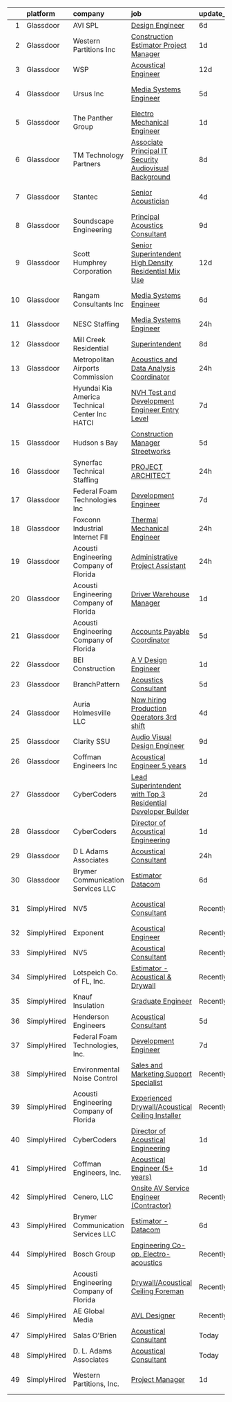 

|    | platform    | company                                           | job                                                                                                                                                                                                                                                                                                                                                                                                                                                                                                                                                                                                                                                                                                                                                                                                                                                                                                                                                                                                                                                                                                                                                                                                                                                                                                                                                                                                                       | update_time   | location                 |
|---:|:------------|:--------------------------------------------------|:--------------------------------------------------------------------------------------------------------------------------------------------------------------------------------------------------------------------------------------------------------------------------------------------------------------------------------------------------------------------------------------------------------------------------------------------------------------------------------------------------------------------------------------------------------------------------------------------------------------------------------------------------------------------------------------------------------------------------------------------------------------------------------------------------------------------------------------------------------------------------------------------------------------------------------------------------------------------------------------------------------------------------------------------------------------------------------------------------------------------------------------------------------------------------------------------------------------------------------------------------------------------------------------------------------------------------------------------------------------------------------------------------------------------------|:--------------|:-------------------------|
|  1 | Glassdoor   | AVI SPL                                           | [Design Engineer](https://www.glassdoor.com/partner/jobListing.htm?pos=126&ao=1136043&s=58&guid=000001821a679e718490e667669813b0&src=GD_JOB_AD&t=SR&vt=w&cs=1_cea2b1ea&cb=1658300375039&jobListingId=1008003649498&jrtk=3-0-1g8d6f7lgklve801-1g8d6f7m1ghp1800-7c13e25f6f9ba7bf-)                                                                                                                                                                                                                                                                                                                                                                                                                                                                                                                                                                                                                                                                                                                                                                                                                                                                                                                                                                                                                                                                                                                                          | 6d            | Denver, CO               |
|  2 | Glassdoor   | Western Partitions  Inc                           | [Construction Estimator Project Manager](https://www.glassdoor.com/partner/jobListing.htm?pos=128&ao=1136043&s=58&guid=000001821a679e718490e667669813b0&src=GD_JOB_AD&t=SR&vt=w&ea=1&cs=1_f2400319&cb=1658300375040&jobListingId=1008012155686&jrtk=3-0-1g8d6f7lgklve801-1g8d6f7m1ghp1800-bf5b2f5d006af20c-)                                                                                                                                                                                                                                                                                                                                                                                                                                                                                                                                                                                                                                                                                                                                                                                                                                                                                                                                                                                                                                                                                                              | 1d            | Reno, NV                 |
|  3 | Glassdoor   | WSP                                               | [Acoustical Engineer](https://www.glassdoor.com/partner/jobListing.htm?pos=110&ao=1136043&s=58&guid=000001821a679e718490e667669813b0&src=GD_JOB_AD&t=SR&vt=w&cs=1_c5732981&cb=1658300375034&jobListingId=1007990487585&jrtk=3-0-1g8d6f7lgklve801-1g8d6f7m1ghp1800-0a1e8c84c27d995b-)                                                                                                                                                                                                                                                                                                                                                                                                                                                                                                                                                                                                                                                                                                                                                                                                                                                                                                                                                                                                                                                                                                                                      | 12d           | Providence, RI           |
|  4 | Glassdoor   | Ursus  Inc                                        | [Media Systems Engineer](https://www.glassdoor.com/partner/jobListing.htm?pos=106&ao=1110586&s=58&guid=000001821a679e718490e667669813b0&src=GD_JOB_AD&t=SR&vt=w&ea=1&cs=1_a82826de&cb=1658300375034&jobListingId=1008005399357&cpc=F5E96E35A1725171&jrtk=3-0-1g8d6f7lgklve801-1g8d6f7m1ghp1800-469d476bb688d871--6NYlbfkN0CT8vBT9H5mqECx2dfLV_FONLPDKpIRssxVwtj05Tmm4rA5I0VNOPdM1oYsK66ov5qK-W12bR39nuZdautxRzyQ-tGf7a9N_KMuh0rx3YgYPPY5iTDyRKJMbPf_7pbIvKAn50V0YNTgg89r0csQO1NGsAjxMMQGKMNR-W3G9CGqhLOp03UscYEcVuQ3dURH2dWW0Fu37qYkxgaoqQshM2G7t3T5MMRhQpiRUgd_d9SBcRXsrUb9NsXlvhUC9y4DoLCNi8J7oBgqiaGO398xM9mwFOZueDy4jYoIaXt7Y9eSkCQ3k11QKc-P-rmtsG5YnHHOHhSUnLb2sqpnTUDDvtRc-aMmDkPO6xyQsBVSWZRUZE-N4p5A9M--zLgmSLRLsOBfFeBYO8xkdeQfLxVFV6PioOQucK4e57CV2LR0Bx8c5ddQJmQEmzY0Bv3yUkx-RmLiaxwgD7-GHF7XMloycJ1QAdnkJ4YYa4g5VtdUomohua-cZj3V_UvNft7_fSh-1te-_4rtuRvEgrXMyzAaSqyuOj1e2ORFPchm7Rt8NQYzWehRfj0YGYrzrgY4hz4GwXO52RKjLEuPaH51m99EHsQeggy8zYwEKxLokmh8HB4lpTMxP4rx9ha6nze_CfuayaM8ZQJ7j3-_8uiOzLqF-drX7xEJhS8DvN2ua1xIiIiE1Uc9zncYCEI5lRplKewRFEZD8XXujVlmeZTSM6vqLyTkaSehKe8BMvTmtah2S7cNvwN_CosASAjdTKArJ6cfZr-IXAJgRFnQXss-ZQl2NCCpVA54eANO06RMdo1eAZtaX90zAUspcbRdErEB5zMYEARcnXXNxfhoPPx7khJgViE2V9tWvAJ_JHA5Mh1KAYRFPQvxSmC2qtn1Trx9AohWCtwDFP_Qu_Bo_VMgx__pozB-EsCuMbfGJ2lk0Oq74DMFYEqwCTlxkEs4dgExsLbMFcT8cOFtjdL9FpTh7xTyHLbGi0RCODK5I9ivgkPyEyldjYUighGyMMoTddwIzyK1HCE%3D)                           | 5d            | San Francisco, CA        |
|  5 | Glassdoor   | The Panther Group                                 | [Electro Mechanical Engineer](https://www.glassdoor.com/partner/jobListing.htm?pos=107&ao=1110586&s=58&guid=000001821a679e718490e667669813b0&src=GD_JOB_AD&t=SR&vt=w&ea=1&cs=1_643ea341&cb=1658300375034&jobListingId=1008012152413&cpc=48B9F4758953335C&jrtk=3-0-1g8d6f7lgklve801-1g8d6f7m1ghp1800-1b4b3d4c5c5de8e7--6NYlbfkN0CNPMheye81CzYnvunZY7yovNfSZKsgaMjzK-BTgXufI2fDZqb14OtID8EITmQy8dMzcIOru73pDKHPrNY-MK7sf-TavplzRMUtNmfhs4UtBexdbvnY3PLr7KnDrYeBYwXMUoTHBfN1mJn5LLEIikLdICZG_lovf7skNNzFH6Y3acbBQ15OpWQgO0URCBp1U2xe2WE1r689BqOX0dabho-zPVprw5YitzczM1XDZSLyC4ge9vtZgJNb_Vk_XojtV11TVzyzyEXr3aPiFHwgGi8d4hSuktvDGKdymvEza1RQ_txHhZMuDvEWzBzz4FOt8tYX_EpLuuH54qM3xL2dQFpwJ0KQRggMTZwMB1AnzNw6-AjCgAPPtavsB__R2WIfYeBVwYEbQcS7ihew7PPGsGTuonvmjZI05y2-7_FB4bGySWD_VyTQXIe5MSYLj8SIqIflZOMvZE3bLEUZkERfuolFtrgo8DOBoOI5mlZTNFi3ZQBkO0MViUOwgOaFa0X8l7MrsuXb5QnNQQ%3D%3D)                                                                                                                                                                                                                                                                                                                                                                                                                                                                                                                                        | 1d            | Littleton, MA            |
|  6 | Glassdoor   | TM Technology Partners                            | [Associate Principal  IT Security Audiovisual Background](https://www.glassdoor.com/partner/jobListing.htm?pos=120&ao=1136043&s=58&guid=000001821a679e718490e667669813b0&src=GD_JOB_AD&t=SR&vt=w&cs=1_747b0276&cb=1658300375035&jobListingId=1007997936356&jrtk=3-0-1g8d6f7lgklve801-1g8d6f7m1ghp1800-b46fe96a140f613b-)                                                                                                                                                                                                                                                                                                                                                                                                                                                                                                                                                                                                                                                                                                                                                                                                                                                                                                                                                                                                                                                                                                  | 8d            | Los Angeles, CA          |
|  7 | Glassdoor   | Stantec                                           | [Senior Acoustician](https://www.glassdoor.com/partner/jobListing.htm?pos=121&ao=1136043&s=58&guid=000001821a679e718490e667669813b0&src=GD_JOB_AD&t=SR&vt=w&cs=1_44e6ad1b&cb=1658300375035&jobListingId=1008008956816&jrtk=3-0-1g8d6f7lgklve801-1g8d6f7m1ghp1800-fae59c6297e80bdb-)                                                                                                                                                                                                                                                                                                                                                                                                                                                                                                                                                                                                                                                                                                                                                                                                                                                                                                                                                                                                                                                                                                                                       | 4d            | San Francisco, CA        |
|  8 | Glassdoor   | Soundscape Engineering                            | [Principal Acoustics Consultant ](https://www.glassdoor.com/partner/jobListing.htm?pos=118&ao=1136043&s=58&guid=000001821a679e718490e667669813b0&src=GD_JOB_AD&t=SR&vt=w&cs=1_89981a11&cb=1658300375035&jobListingId=1007996521434&jrtk=3-0-1g8d6f7lgklve801-1g8d6f7m1ghp1800-36b6f3618b5079eb-)                                                                                                                                                                                                                                                                                                                                                                                                                                                                                                                                                                                                                                                                                                                                                                                                                                                                                                                                                                                                                                                                                                                          | 9d            | Chicago, IL              |
|  9 | Glassdoor   | Scott Humphrey Corporation                        | [Senior Superintendent   High Density Residential   Mix Use](https://www.glassdoor.com/partner/jobListing.htm?pos=127&ao=1136043&s=58&guid=000001821a679e718490e667669813b0&src=GD_JOB_AD&t=SR&vt=w&ea=1&cs=1_73518a69&cb=1658300375039&jobListingId=1007991058304&jrtk=3-0-1g8d6f7lgklve801-1g8d6f7m1ghp1800-788cfe9c9cbfbceb-)                                                                                                                                                                                                                                                                                                                                                                                                                                                                                                                                                                                                                                                                                                                                                                                                                                                                                                                                                                                                                                                                                          | 12d           | Denver, CO               |
| 10 | Glassdoor   | Rangam Consultants Inc                            | [Media Systems Engineer](https://www.glassdoor.com/partner/jobListing.htm?pos=123&ao=1136043&s=58&guid=000001821a679e718490e667669813b0&src=GD_JOB_AD&t=SR&vt=w&ea=1&cs=1_834d7b8e&cb=1658300375035&jobListingId=1008002947340&jrtk=3-0-1g8d6f7lgklve801-1g8d6f7m1ghp1800-fa7bac97a8355418-)                                                                                                                                                                                                                                                                                                                                                                                                                                                                                                                                                                                                                                                                                                                                                                                                                                                                                                                                                                                                                                                                                                                              | 6d            | San Francisco, CA        |
| 11 | Glassdoor   | NESC Staffing                                     | [Media Systems Engineer](https://www.glassdoor.com/partner/jobListing.htm?pos=108&ao=1110586&s=58&guid=000001821a679e718490e667669813b0&src=GD_JOB_AD&t=SR&vt=w&ea=1&cs=1_d7670ba3&cb=1658300375034&jobListingId=1008014831479&cpc=C4A69CCDBB3B9599&jrtk=3-0-1g8d6f7lgklve801-1g8d6f7m1ghp1800-17b846956c01159b--6NYlbfkN0CZaM3qCFOpL_Lemb3iVULeNtfhWBcbvvoDwAxh7TM4kSMvzkrej1P0tLgb1VjA5MLyJ8b6-POHDSlq-Eh7LvuTkCh5oWxZhnR21jiYmCCLTIvFECBGYfMVKGpyBC3F8t2Job65sRRxb_uISlTIF-cEtAfgeoSLYWxaVnUpjREWRLTxicKn9c2waNbg_ajcgDgoEGSPTDklGXrDvwywbmFaku-jv_8Ye0hn9TkKmf9aT1G0nsBOCiL4wtUQnemtd2RP6M8bb9ux81FRxqsPJzEO4BzFMMVbT7n4nUMA3nkj4KI12MauZHBlxf07D2ws7TRwtI-5PQlbUXK5JsBnTEqnPWL8d3IXKLVeyK2Utfgiv70qwxMQwL0VUweITWRL4kzmIIqQyVPo0fkYcAsreQvYMakrqxri7EZRKWC09jdxLTtLFpm7GjqiGF_42hKBfI2vXqntu3Cuj7e0SYF5KHT_6VcFGWCB8w3z0sEkhFGC3vAYbNP7WYbAzkp2hRLlPcjKrypz-lRZB8QdFPaZ-6d8)                                                                                                                                                                                                                                                                                                                                                                                                                                                                                                                                         | 24h           | Sunnyvale, CA            |
| 12 | Glassdoor   | Mill Creek Residential                            | [Superintendent](https://www.glassdoor.com/partner/jobListing.htm?pos=124&ao=1136043&s=58&guid=000001821a679e718490e667669813b0&src=GD_JOB_AD&t=SR&vt=w&cs=1_66624ca5&cb=1658300375035&jobListingId=1007997983007&jrtk=3-0-1g8d6f7lgklve801-1g8d6f7m1ghp1800-27372e5420103dac-)                                                                                                                                                                                                                                                                                                                                                                                                                                                                                                                                                                                                                                                                                                                                                                                                                                                                                                                                                                                                                                                                                                                                           | 8d            | Georgetown, TX           |
| 13 | Glassdoor   | Metropolitan Airports Commission                  | [Acoustics and Data Analysis Coordinator](https://www.glassdoor.com/partner/jobListing.htm?pos=116&ao=1136043&s=58&guid=000001821a679e718490e667669813b0&src=GD_JOB_AD&t=SR&vt=w&cs=1_02545249&cb=1658300375034&jobListingId=1008015461920&jrtk=3-0-1g8d6f7lgklve801-1g8d6f7m1ghp1800-27d226b3599e9aec-)                                                                                                                                                                                                                                                                                                                                                                                                                                                                                                                                                                                                                                                                                                                                                                                                                                                                                                                                                                                                                                                                                                                  | 24h           | Minneapolis, MN          |
| 14 | Glassdoor   | Hyundai Kia America Technical Center  Inc   HATCI | [NVH Test and Development Engineer  Entry Level ](https://www.glassdoor.com/partner/jobListing.htm?pos=129&ao=1136043&s=58&guid=000001821a679e718490e667669813b0&src=GD_JOB_AD&t=SR&vt=w&ea=1&cs=1_b8a4783b&cb=1658300375040&jobListingId=1008001116370&jrtk=3-0-1g8d6f7lgklve801-1g8d6f7m1ghp1800-073df34968737203-)                                                                                                                                                                                                                                                                                                                                                                                                                                                                                                                                                                                                                                                                                                                                                                                                                                                                                                                                                                                                                                                                                                     | 7d            | Irvine, CA               |
| 15 | Glassdoor   | Hudson s Bay                                      | [Construction Manager   Streetworks](https://www.glassdoor.com/partner/jobListing.htm?pos=117&ao=1136043&s=58&guid=000001821a679e718490e667669813b0&src=GD_JOB_AD&t=SR&vt=w&cs=1_a27b9a8f&cb=1658300375034&jobListingId=1008006784126&jrtk=3-0-1g8d6f7lgklve801-1g8d6f7m1ghp1800-ecda5ea9a7543543-)                                                                                                                                                                                                                                                                                                                                                                                                                                                                                                                                                                                                                                                                                                                                                                                                                                                                                                                                                                                                                                                                                                                       | 5d            | New York, NY             |
| 16 | Glassdoor   | Synerfac Technical Staffing                       | [PROJECT ARCHITECT](https://www.glassdoor.com/partner/jobListing.htm?pos=103&ao=1110586&s=58&guid=000001821a679e718490e667669813b0&src=GD_JOB_AD&t=SR&vt=w&ea=1&cs=1_6b99c1e0&cb=1658300375033&jobListingId=1008014431382&cpc=9C938E8DE9AD6C02&jrtk=3-0-1g8d6f7lgklve801-1g8d6f7m1ghp1800-8ec15cc784a95099--6NYlbfkN0AWw-B98R_0UeEwU7zcJb5735BlGf2oO6lNW4CSRFTjXwNKuuheKECKljxjhzFxL7gJpCCXTkkjcm8dKXNnUyBQHJ3t6HOk57QasoeE6XfpuWTNIKOYl8JQtp3tnQq3nhg51apgyiJ1Z9YSKAktAJP3yp4ixpMylktNYCLQCDIW-48v0t1KGlQrPTGaxnO548oeP7Ty_RYUrpkHcqhzaBVZQL6BibR4i7zMJ_fH0PVDDrmQnqAhxfSvvite6ae2HHFFBaHmgksAXxTuV9A3EER9Qq3lch9NDuV5pnzGoumIea3IobssCs7XJ75662QLkcy43EdrhzkQHCpEFc_2sjjH4BVgDRCxleoMSQxLtOcIpgTB9gd4NES1bHWgYJHpgEqBv9V0Vb3KWHlWepDap_ZXxYEHrGW3j7_vJzCFrZbkXHXyoCE1nHhVDsaN5ZBqYYKcebr0PgjAQDdBKrxGDfTtoxWW2Led9X2oRdSIoMvC2TTCVBswb48z0FwoDOFv2VThMutdQ8urVlOWMjl6iJKj4DSLoPFQRz1VfdfaRqTZ3jYz6_u1AZIVUxT8sJ0mGmzgUMQ3ST5JrMR4eMQBHQJ-6JEuhw5y-ee0X8GD-pReOpKXSLGARqzCYBLfnxrr76_DvbDYK059CtKk3x2EDBvR8DoYEfhtuOP__COQFWZceeYsxKQdIiWEPiTk5QhT0hZai-uRJMoTtJRMNXyGEjTrj65DKjOPySZ3aX16hfejImkrgwdZ7yEEf3ca0KkanSOVTaeaDiyNXMzr_kGDfJewuFF0FkYzHWLfEexEmzUVgPl4PXpHMRAwvChgEkMDMsmo3KVFnWfIi47TNtxHiDOHCukWA8KF7y0%3D)                                                                                                                                                                                                | 24h           | New York, NY             |
| 17 | Glassdoor   | Federal Foam Technologies  Inc                    | [Development Engineer](https://www.glassdoor.com/partner/jobListing.htm?pos=101&ao=1110586&s=58&guid=000001821a679e718490e667669813b0&src=GD_JOB_AD&t=SR&vt=w&ea=1&cs=1_0b28bc10&cb=1658300375032&jobListingId=1008000110215&cpc=DFA2BE4A81F20B30&jrtk=3-0-1g8d6f7lgklve801-1g8d6f7m1ghp1800-07b9aaba8ff7c267--6NYlbfkN0A2cWPv4WwwwsK-OqGx29RZ2Cn8DxvKG2W112bVX1U7wXY_LdZuHcb8VhGTNh0IY3CJNkbpfd2_FBKNe8gaTLoj-0pb9f3mSyGF-j4MXogjKcaXyIdVaT87v00M9Kf6gQ2b4sxTgOCJAe0WpBujSaTmJY9waB_5hVD6jx8-5CSTrM5Shy-fY6dTR5gn_DeBL7CYfw-e0puT_V8u9HJXZfjjI_4REANic9LawfNbJxdk0l7Y6vThMAFtKmUYPx4xjFSxIHM6du3vGmaOHRE7AoXHyEcBmF8N1dRiMtQBD6EPPkg_3_0UYUzQXCKgZoMWlnkBTGz6Ly1FNjLaE1mCnJSDfGAooXQrMH4QeKudXFLlgieC54kLkVXRGgdZF9XS_ksjk5k0bq4gLC60BVcO6tldfyI7rqvFY_AYv18ImVWQT81dit1n9_HRHz_aXOOkKbglUHwY1WaJ5-1BMS7zCt5xw5w9AKXLhy5Ky69QmqjcywqiJgEkO0nmYhzdrciNMkamYPRziBj4hQ%3D%3D)                                                                                                                                                                                                                                                                                                                                                                                                                                                                                                                                               | 7d            | New Richmond, WI         |
| 18 | Glassdoor   | Foxconn Industrial Internet   FII                 | [Thermal Mechanical Engineer](https://www.glassdoor.com/partner/jobListing.htm?pos=113&ao=1136043&s=58&guid=000001821a679e718490e667669813b0&src=GD_JOB_AD&t=SR&vt=w&ea=1&cs=1_221671a4&cb=1658300375034&jobListingId=1008015167325&jrtk=3-0-1g8d6f7lgklve801-1g8d6f7m1ghp1800-249eaec146e52f73-)                                                                                                                                                                                                                                                                                                                                                                                                                                                                                                                                                                                                                                                                                                                                                                                                                                                                                                                                                                                                                                                                                                                         | 24h           | Houston, TX              |
| 19 | Glassdoor   | Acousti Engineering Company of Florida            | [Administrative Project Assistant](https://www.glassdoor.com/partner/jobListing.htm?pos=115&ao=1136043&s=58&guid=000001821a679e718490e667669813b0&src=GD_JOB_AD&t=SR&vt=w&ea=1&cs=1_36e8191d&cb=1658300375034&jobListingId=1008014884262&jrtk=3-0-1g8d6f7lgklve801-1g8d6f7m1ghp1800-78123963e642f0de-)                                                                                                                                                                                                                                                                                                                                                                                                                                                                                                                                                                                                                                                                                                                                                                                                                                                                                                                                                                                                                                                                                                                    | 24h           | Rockledge, FL            |
| 20 | Glassdoor   | Acousti Engineering Company of Florida            | [Driver   Warehouse Manager](https://www.glassdoor.com/partner/jobListing.htm?pos=125&ao=1136043&s=58&guid=000001821a679e718490e667669813b0&src=GD_JOB_AD&t=SR&vt=w&ea=1&cs=1_c8984b49&cb=1658300375039&jobListingId=1008011998474&jrtk=3-0-1g8d6f7lgklve801-1g8d6f7m1ghp1800-6dd2f8ecd4dcac14-)                                                                                                                                                                                                                                                                                                                                                                                                                                                                                                                                                                                                                                                                                                                                                                                                                                                                                                                                                                                                                                                                                                                          | 1d            | Ladson Village, SC       |
| 21 | Glassdoor   | Acousti Engineering Company of Florida            | [Accounts Payable Coordinator](https://www.glassdoor.com/partner/jobListing.htm?pos=122&ao=1136043&s=58&guid=000001821a679e718490e667669813b0&src=GD_JOB_AD&t=SR&vt=w&ea=1&cs=1_e34c4a09&cb=1658300375035&jobListingId=1008006201882&jrtk=3-0-1g8d6f7lgklve801-1g8d6f7m1ghp1800-8467e39e35d2601f-)                                                                                                                                                                                                                                                                                                                                                                                                                                                                                                                                                                                                                                                                                                                                                                                                                                                                                                                                                                                                                                                                                                                        | 5d            | Jacksonville, FL         |
| 22 | Glassdoor   | BEI Construction                                  | [A V Design Engineer](https://www.glassdoor.com/partner/jobListing.htm?pos=119&ao=1136043&s=58&guid=000001821a679e718490e667669813b0&src=GD_JOB_AD&t=SR&vt=w&ea=1&cs=1_1017f7a3&cb=1658300375035&jobListingId=1008013175113&jrtk=3-0-1g8d6f7lgklve801-1g8d6f7m1ghp1800-74267231eab92c0e-)                                                                                                                                                                                                                                                                                                                                                                                                                                                                                                                                                                                                                                                                                                                                                                                                                                                                                                                                                                                                                                                                                                                                 | 1d            | San Leandro, CA          |
| 23 | Glassdoor   | BranchPattern                                     | [Acoustics Consultant](https://www.glassdoor.com/partner/jobListing.htm?pos=130&ao=1136043&s=58&guid=000001821a679e718490e667669813b0&src=GD_JOB_AD&t=SR&vt=w&ea=1&cs=1_b7b62f71&cb=1658300375040&jobListingId=1008006807757&jrtk=3-0-1g8d6f7lgklve801-1g8d6f7m1ghp1800-4a6f2731c8ad9ed7-)                                                                                                                                                                                                                                                                                                                                                                                                                                                                                                                                                                                                                                                                                                                                                                                                                                                                                                                                                                                                                                                                                                                                | 5d            | Kansas City, MO          |
| 24 | Glassdoor   | Auria Holmesville  LLC                            | [Now hiring Production Operators 3rd shift](https://www.glassdoor.com/partner/jobListing.htm?pos=104&ao=1110586&s=58&guid=000001821a679e718490e667669813b0&src=GD_JOB_AD&t=SR&vt=w&ea=1&cs=1_aa8bf79d&cb=1658300375033&jobListingId=1008008521524&cpc=82B3195DA92CAF92&jrtk=3-0-1g8d6f7lgklve801-1g8d6f7m1ghp1800-10c5b0a3467a984f--6NYlbfkN0CYq252up1RlunyTpquboaD00VQoFHGwxopcVBoMHAHGAR_8EZ9zb_OlWK_xQskGIvOyYyh1Y0lXyrkfiwp7Se9Tg3DkTt6z9ciQCKPWqekckq5czsqAaNhgjTWytDbkQ9Wc0H4kGm1YPJsPdDGbXcVxMFemMo1M5lRk2tX0qs60UoxeG3axXz7igds7ntDizs3beWYgLYDYF1jNzLFS0kBhtLrLPDfJ_ln4uAkDMFEKrzR3H7dJAucy8h_ewh7HS_RfXdXFBPtoL5smx6RspD3f5KZuB4BOqdxXnfdkSORhAaCtmd8UPxAJ5YHOv4bYbCPw6di9qMKirEHcWkCi261P1nx_jmt1DioxEjgnXzIREPsItMKGC9uSihBuWlBCQjk7CPJfbSBhHZNdCLOy2RIffFwxEFR34L1y6Nt0DnIJPzO09DJxMuXKen-zD8ZlqMElObVGWj_mQjcijPFYJZ6P_k8b4CQ2NNzkTCbopmLZVMWyR4n1BE_RJs3_4yUrUA%3D)                                                                                                                                                                                                                                                                                                                                                                                                                                                                                                                                        | 4d            | Holmesville, OH          |
| 25 | Glassdoor   | Clarity SSU                                       | [Audio Visual Design Engineer](https://www.glassdoor.com/partner/jobListing.htm?pos=114&ao=1136043&s=58&guid=000001821a679e718490e667669813b0&src=GD_JOB_AD&t=SR&vt=w&ea=1&cs=1_65285399&cb=1658300375034&jobListingId=1007995800311&jrtk=3-0-1g8d6f7lgklve801-1g8d6f7m1ghp1800-407bc9f77d9583b7-)                                                                                                                                                                                                                                                                                                                                                                                                                                                                                                                                                                                                                                                                                                                                                                                                                                                                                                                                                                                                                                                                                                                        | 9d            | Remote                   |
| 26 | Glassdoor   | Coffman Engineers  Inc                            | [Acoustical Engineer  5  years ](https://www.glassdoor.com/partner/jobListing.htm?pos=112&ao=1136043&s=58&guid=000001821a679e718490e667669813b0&src=GD_JOB_AD&t=SR&vt=w&ea=1&cs=1_b9ecb6e1&cb=1658300375034&jobListingId=1008013429235&jrtk=3-0-1g8d6f7lgklve801-1g8d6f7m1ghp1800-11a3cbc8b3978543-)                                                                                                                                                                                                                                                                                                                                                                                                                                                                                                                                                                                                                                                                                                                                                                                                                                                                                                                                                                                                                                                                                                                      | 1d            | San Diego, CA            |
| 27 | Glassdoor   | CyberCoders                                       | [Lead Superintendent with Top 3 Residential Developer Builder](https://www.glassdoor.com/partner/jobListing.htm?pos=109&ao=1110586&s=58&guid=000001821a679e718490e667669813b0&src=GD_JOB_AD&t=SR&vt=w&ea=1&cs=1_c2e25de5&cb=1658300375034&jobListingId=1008010210126&cpc=654405A9B1E0A9F5&jrtk=3-0-1g8d6f7lgklve801-1g8d6f7m1ghp1800-de20860cd5d8bae1--6NYlbfkN0CpFJQzrgRR8WqXWK1qKKEqALWJw739KlKqr2H-MSI4eoBlI4EFrmor2FYZMP3muM0MAK12PrKEheTgB7YnHdifU3RBJlfXLtEHD-EIbCGHYpva6JCq2UtSqiddhjvozrVw6qnlUJi4ZcvXZQQsiQyD-od1vbOp4Urn0xJn356PpaK0Oyt4Iw3LNwCH_WEZ9oOMezGAFQ-fVUZcCHvoKUUMQHxEvC94NV1iCJQWl6mUrIh_nAyqvna94tNkYMLSTM-rxTFBzrEfsb4LQYBPfu4LcU6gYxQMsKyqil4fBCN4-zWxtVhUjgLHKYNvms6MyDerzxrpMHSHUieShnuAJsgESCNEtMbVibZb6pA5VRkMBGFdWxw8oPc-XtuevzObwqXLLVl8TpBf-N7sHJhTrK5Puk_2ukHpVZKDoyEOPUhUfEQMd4baSHkfFtB0EYTmJCnNYkgbSrYWWhh9l8kDc8QMc_yMtq0gxFcH7X8P8NKjqV4LFVbM5MySG2CMQvaMvotsuia-MF5PLWZrkok0E8YjmSAqDHPjqX9Prd0TM7pB9adSAfZO4zalUQdpYA7GXNP2vi_MyfuhpO6hKxRvEXYvTTvAn-JMbBHCgDLXled_rl2nF1Agc3yl01vOsyS4MfhaE5UJUCDY0PDLOdXi4npj9OOxVTyXRUUEVtmjU4kwkngLQdccTqIkAaPTRrEYZFd1gkhglFS9-m_Fg7L2htTsc73ExeivlzrWIoZEnb0tiWvcRY2Yg6dUVeKBsDx62_X8ol_B326VmfNK7773f2iqYaqsY1N2yfBdv68-1FGbsXEG72eu4wbJ0TyxBBFgZ73aYfoweHqFHLfMDlwsWbtHVH5_cJEjuFXZsBmGL8z59UM2bZ0NKN8vNNs9SHVb_grfC4vDuSOQtOPyNtPbdOK5AWobvrJK0Pz3CnSWrQX_08NnovvI4ErnanF_oMJuDSC2dGK7aMW8cpD-K5I8zI_2h-z5_7dndjM%3D)                     | 2d            | Portland, OR             |
| 28 | Glassdoor   | CyberCoders                                       | [Director of Acoustical Engineering](https://www.glassdoor.com/partner/jobListing.htm?pos=105&ao=1110586&s=58&guid=000001821a679e718490e667669813b0&src=GD_JOB_AD&t=SR&vt=w&ea=1&cs=1_59cb0fbb&cb=1658300375033&jobListingId=1008012923726&cpc=6FC5BA77C9A4CD78&jrtk=3-0-1g8d6f7lgklve801-1g8d6f7m1ghp1800-29ce6feb51285c58--6NYlbfkN0CpFJQzrgRR8WqXWK1qKKEqALWJw739KlKqr2H-MSI4eoBlI4EFrmor2FYZMP3muM0VPgwL63opAVq1OqtA0DHjIPQkdOYyKOKi2jIqX2u9-vxJUu8-wrzhu8EOGKxk0Ig9vsqR1HGrUYB1UefLO28VxP_kvri4_BiVKnsA7XApfZPmZp7x8kqLDnMxiNK0tMaLjahM1vy4Lwl5fog-5BI-_oRGOfvQQWHNFjiYne2DE2erkuEu87AsTi_9Nmj6bK4v8GzHSDh687Cb-kpSI9iYY98H90PCxdIAHCLsMYfFn7FaVqnnttPl_scMYTdofG6y2GiwNcGs1JupFtGOZu5Tv30iZ4gapKxuOD2C7rGf7yGp0U_ayg_LpS3LiEkkcGFnHYN9y9gc9atWqnXm-9e3HllUVUJrY2oQakIKUD2aTggBPA2dT5tLuGhsf9Czf2WMdKAonrwyudzRu4Qi-UtafWmKytWk0Q1oG3un_2XUuUp1XDHeJ_aMqLGthcUxKMfc8Xdf6w2y79y3TlKhScXrS-LQfdDsb4EhxbGb6zKH-E12wS9ab0Pp79jWArNypKhZlxBrLK6IURJccySTABS21sK1H3cTOIMFSeiug8Ye32sgFDNVre-6Tt7CQ-Ig2q_ZgRK60TDI6tUes2ooZfabaasRtRXahSlpgYv9PKqOE_PquFc4WXtL8qysQhplPWB7DPLcvTjlkB7JUqjpKBRxE7QLEGX3qMG_ROcueKACX6k-L36Hd0PJAnBM0JDM9vIiKnmSONYp1NW7DTTD0DGBWiL5qdxO1-iA6BgM1j0kGWtjTdHuNL8pOq3TjPGICDE716RoxBQ-s_1VPekazJPfT1OqPaoBvJ8Qvj66wnsjleD__JAZa3voFAVsZSCOAvXecSQApCpstydeTVSokpnGMuMSoJViDAIxoXL7lM5rH92HYxvf9rvRhqWasEB17W5CunXVA-f6tDytK3_XKcrTIzb9n_abfDHRMZXeZV5_C6SZpsezznkgWp5CQqMV1lSsE2j76Cyehw%3D%3D) | 1d            | New Orleans, LA          |
| 29 | Glassdoor   | D  L  Adams Associates                            | [Acoustical Consultant](https://www.glassdoor.com/partner/jobListing.htm?pos=111&ao=1136043&s=58&guid=000001821a679e718490e667669813b0&src=GD_JOB_AD&t=SR&vt=w&cs=1_79e34df8&cb=1658300375034&jobListingId=1008016053707&jrtk=3-0-1g8d6f7lgklve801-1g8d6f7m1ghp1800-196f73e0554f63bf-)                                                                                                                                                                                                                                                                                                                                                                                                                                                                                                                                                                                                                                                                                                                                                                                                                                                                                                                                                                                                                                                                                                                                    | 24h           | Remote                   |
| 30 | Glassdoor   | Brymer Communication Services LLC                 | [Estimator   Datacom](https://www.glassdoor.com/partner/jobListing.htm?pos=102&ao=1110586&s=58&guid=000001821a679e718490e667669813b0&src=GD_JOB_AD&t=SR&vt=w&ea=1&cs=1_5266d778&cb=1658300375033&jobListingId=1008002292943&cpc=B27F49C9D64D6F84&jrtk=3-0-1g8d6f7lgklve801-1g8d6f7m1ghp1800-db08582becb732c6--6NYlbfkN0BkXzsQd4r-eeIe9EGUqD7bfzGY7GY9tWpZlRE9F077MneN-uypjWq-tGIi5A0rbYKC56ja2un07uhuJJBD6xxogvisBcip3vcR0nXVKDmLi9jniJfhekaRhGsuk3iZllhRD2lgftnDQARf9UM7r8yGu1GgDo8402VFaNKvr7CMamxfZJyNyKFvE9Ye0V9paJ-736QpRUJuczXGCaiyk1aO8VLjZ0-Nmy8g1p57QQJLOj5NUFUv-izv38JRf6tqDawTS7dtKOg6LyxiZbg2Gxz-eTUF37_0xIyYMu1vJaogVroelZCI30vJ6I1YggaxdqbWSHu2lEZBW76vUkzuy54zxaiSxjOfxltbi92JWVKnbEzlNtKZkWiyKPSheJ5olqJ-SMns8GoMOIPetxrp1NdRk2zdekoq5PHjNYcj4_JxkOT744WWn_fET02sIFBsugxS7Oeo89wb2Nfkgr6lhQrm-n-uU7ibogAUX_xTwoiNrNcpbEbE1WQ-DRJMnrGrpjL8FeXR15QCLA%3D%3D)                                                                                                                                                                                                                                                                                                                                                                                                                                                                                                                                                | 6d            | Hutto, TX                |
| 31 | SimplyHired | NV5                                               | [Acoustical Consultant](https://www.simplyhired.com/job/4VGoBu3YX9MVx4B844dxJ_2IshXBMxpDCMggG-C19UP9EhIJXDqCyA?q=acoustical+engineering)                                                                                                                                                                                                                                                                                                                                                                                                                                                                                                                                                                                                                                                                                                                                                                                                                                                                                                                                                                                                                                                                                                                                                                                                                                                                                  | Recently      | Phoenix, AZ +1 location  |
| 32 | SimplyHired | Exponent                                          | [Acoustical Engineer](https://www.simplyhired.com/job/nMy82zE1F-azJoMBlwlsWpvjOaLhPcZvJxPU7KQIycRYMIdhZk4m3w?q=acoustical+engineering)                                                                                                                                                                                                                                                                                                                                                                                                                                                                                                                                                                                                                                                                                                                                                                                                                                                                                                                                                                                                                                                                                                                                                                                                                                                                                    | Recently      | Denver, CO               |
| 33 | SimplyHired | NV5                                               | [Acoustical Consultant](https://www.simplyhired.com/job/4VGoBu3YX9MVx4B844dxJ_2IshXBMxpDCMggG-C19UP9EhIJXDqCyA?q=acoustical+engineering)                                                                                                                                                                                                                                                                                                                                                                                                                                                                                                                                                                                                                                                                                                                                                                                                                                                                                                                                                                                                                                                                                                                                                                                                                                                                                  | Recently      | Phoenix, AZ              |
| 34 | SimplyHired | Lotspeich Co. of FL, Inc.                         | [Estimator - Acoustical & Drywall](https://www.simplyhired.com/job/xGGVaTTelByRUZNDcdARG-Wf0QgBsWV6Gf74SlmZx1odPHILFMUk6A?q=acoustical+engineering)                                                                                                                                                                                                                                                                                                                                                                                                                                                                                                                                                                                                                                                                                                                                                                                                                                                                                                                                                                                                                                                                                                                                                                                                                                                                       | Recently      | West Palm Beach, FL      |
| 35 | SimplyHired | Knauf Insulation                                  | [Graduate Engineer](https://www.simplyhired.com/job/CvcQy5kachyOSK_nQzvhqjFsZpmJTpGc173pAA2APu0kcn24lDmFdA?q=acoustical+engineering)                                                                                                                                                                                                                                                                                                                                                                                                                                                                                                                                                                                                                                                                                                                                                                                                                                                                                                                                                                                                                                                                                                                                                                                                                                                                                      | Recently      | Shasta Lake, CA          |
| 36 | SimplyHired | Henderson Engineers                               | [Acoustical Consultant](https://www.simplyhired.com/job/eUozg0COUTagAe9IZamS1zUaMXCsMz97T7hC9QAJ6Yf6SNVhzyiIkg?q=acoustical+engineering)                                                                                                                                                                                                                                                                                                                                                                                                                                                                                                                                                                                                                                                                                                                                                                                                                                                                                                                                                                                                                                                                                                                                                                                                                                                                                  | 5d            | United States            |
| 37 | SimplyHired | Federal Foam Technologies, Inc.                   | [Development Engineer](https://www.simplyhired.com/job/OZRL5QxFyiVH1G9AWySM02YHcEKgtv3NlEZpMASq0VP6DsB2Xse8nA?q=acoustical+engineering)                                                                                                                                                                                                                                                                                                                                                                                                                                                                                                                                                                                                                                                                                                                                                                                                                                                                                                                                                                                                                                                                                                                                                                                                                                                                                   | 7d            | New Richmond, WI         |
| 38 | SimplyHired | Environmental Noise Control                       | [Sales and Marketing Support Specialist](https://www.simplyhired.com/job/CmI9s7yEwJU1L9bl17cuOQ8yHmFbcZCI2V_kzGNTkn_zrAVrlNmEBw?q=acoustical+engineering)                                                                                                                                                                                                                                                                                                                                                                                                                                                                                                                                                                                                                                                                                                                                                                                                                                                                                                                                                                                                                                                                                                                                                                                                                                                                 | Recently      | Longmont, CO             |
| 39 | SimplyHired | Acousti Engineering Company of Florida            | [Experienced Drywall/Acoustical Ceiling Installer](https://www.simplyhired.com/job/2Ebp35hKCI5-LKCAryR96pfojVZVQqofhuT2MLVStN9Z1el5tG_68A?q=acoustical+engineering)                                                                                                                                                                                                                                                                                                                                                                                                                                                                                                                                                                                                                                                                                                                                                                                                                                                                                                                                                                                                                                                                                                                                                                                                                                                       | Recently      | Cocoa, FL                |
| 40 | SimplyHired | CyberCoders                                       | [Director of Acoustical Engineering](https://www.simplyhired.com/job/wnsCPc26eY9ig88NBqbsw90Q5wCJpxpqW5SqHwnxD5S_wor_zScodg?q=acoustical+engineering)                                                                                                                                                                                                                                                                                                                                                                                                                                                                                                                                                                                                                                                                                                                                                                                                                                                                                                                                                                                                                                                                                                                                                                                                                                                                     | 1d            | Phoenix, AZ              |
| 41 | SimplyHired | Coffman Engineers, Inc.                           | [Acoustical Engineer (5+ years)](https://www.simplyhired.com/job/5JoXCJzhgi3Uv9tzviCXw2hDaX4qhByp01j7eLEbkP2Mz3u_TTLFdw?q=acoustical+engineering)                                                                                                                                                                                                                                                                                                                                                                                                                                                                                                                                                                                                                                                                                                                                                                                                                                                                                                                                                                                                                                                                                                                                                                                                                                                                         | 1d            | San Diego, CA            |
| 42 | SimplyHired | Cenero, LLC                                       | [Onsite AV Service Engineer (Contractor)](https://www.simplyhired.com/job/L0txaO-AVpfQvKzg26TFCH3ySWb9G2VjuQzQTZZ1uUADXwo0HACskw?q=acoustical+engineering)                                                                                                                                                                                                                                                                                                                                                                                                                                                                                                                                                                                                                                                                                                                                                                                                                                                                                                                                                                                                                                                                                                                                                                                                                                                                | Recently      | San Francisco, CA        |
| 43 | SimplyHired | Brymer Communication Services LLC                 | [Estimator - Datacom](https://www.simplyhired.com/job/r2r80ILuCxfJK_I6GXoqZSvZGxKWFWBmNx0AT1PgLtL2W89FbT2R-A?q=acoustical+engineering)                                                                                                                                                                                                                                                                                                                                                                                                                                                                                                                                                                                                                                                                                                                                                                                                                                                                                                                                                                                                                                                                                                                                                                                                                                                                                    | 6d            | Hutto, TX                |
| 44 | SimplyHired | Bosch Group                                       | [Engineering Co-op, Electro-acoustics](https://www.simplyhired.com/job/2F0zz3YDvN10ejAHZH17thHJEqX_cmPMBqUX6WdiaHncRC63ZiRMJg?q=acoustical+engineering)                                                                                                                                                                                                                                                                                                                                                                                                                                                                                                                                                                                                                                                                                                                                                                                                                                                                                                                                                                                                                                                                                                                                                                                                                                                                   | Recently      | Burnsville, MN           |
| 45 | SimplyHired | Acousti Engineering Company of Florida            | [Drywall/Acoustical Ceiling Foreman](https://www.simplyhired.com/job/Jqv-dCZM84Q4yO733LF2UD838W5dIq6Paz4NwYgwmmfpu_LL9mjUyw?q=acoustical+engineering)                                                                                                                                                                                                                                                                                                                                                                                                                                                                                                                                                                                                                                                                                                                                                                                                                                                                                                                                                                                                                                                                                                                                                                                                                                                                     | Recently      | Cocoa, FL                |
| 46 | SimplyHired | AE Global Media                                   | [AVL Designer](https://www.simplyhired.com/job/uXTiuZaUOUC3A-Cm9xz-zwkZX0-usz6k-wJkIJ5RQEmDdrYZ2FPq-A?q=acoustical+engineering)                                                                                                                                                                                                                                                                                                                                                                                                                                                                                                                                                                                                                                                                                                                                                                                                                                                                                                                                                                                                                                                                                                                                                                                                                                                                                           | Recently      | Charlotte, NC            |
| 47 | SimplyHired | Salas O'Brien                                     | [Acoustical Consultant](https://www.simplyhired.com/job/eSu5HuVjm_ZoEj7VJuMeHSXYwe7JCeGTPlvePNCrgmyeI5-Naaa6MQ?q=acoustical+engineering)                                                                                                                                                                                                                                                                                                                                                                                                                                                                                                                                                                                                                                                                                                                                                                                                                                                                                                                                                                                                                                                                                                                                                                                                                                                                                  | Today         | United States            |
| 48 | SimplyHired | D. L. Adams Associates                            | [Acoustical Consultant](https://www.simplyhired.com/job/EOJMy4LHMvN6k7pTODhGaG3xJwR-Vu4L4PvIwh00kTTHaUiSD0czHA?q=acoustical+engineering)                                                                                                                                                                                                                                                                                                                                                                                                                                                                                                                                                                                                                                                                                                                                                                                                                                                                                                                                                                                                                                                                                                                                                                                                                                                                                  | Today         | Remote                   |
| 49 | SimplyHired | Western Partitions, Inc.                          | [Project Manager](https://www.simplyhired.com/job/XyFgnOn2RHRA7h92vJkqXIcsTr5i0f3IQt2t3UZwKkb6ioTDZu8qgw?q=acoustical+engineering)                                                                                                                                                                                                                                                                                                                                                                                                                                                                                                                                                                                                                                                                                                                                                                                                                                                                                                                                                                                                                                                                                                                                                                                                                                                                                        | 1d            | Phoenix, AZ +3 locations |